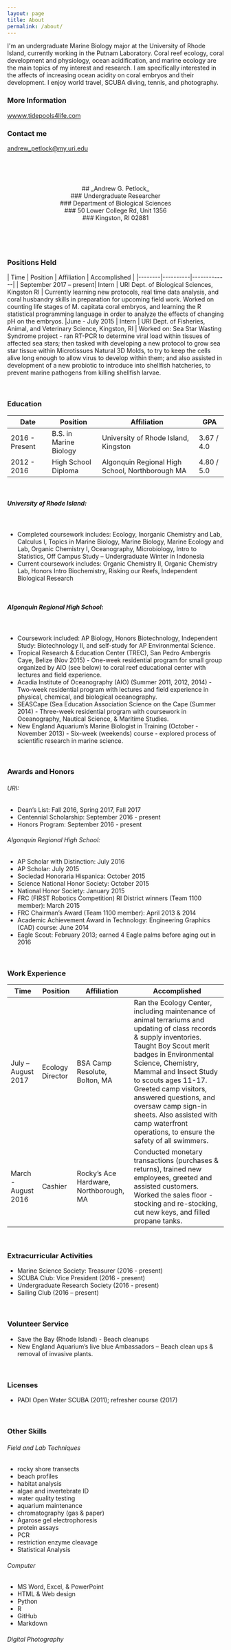 ```yaml
---
layout: page
title: About
permalink: /about/
---
```


I'm an undergraduate Marine Biology major at the University of Rhode Island, currently working in the Putnam Laboratory. Coral reef ecology, coral development and physiology, ocean acidification, and marine ecology are the main topics of my interest and research. I am specifically interested in the affects of increasing ocean acidity on coral embryos and their development. I enjoy world travel, SCUBA diving, tennis, and photography.

### More Information

[wwww.tidepools4life.com](wwww.tidepools4life.com)

### Contact me

[andrew_petlock@my.uri.edu](mailto:andrew_petlock@my.uri.edu)





&nbsp;

&nbsp;

<center> ## _Andrew G. Petlock_  </center>

<center>  ### Undergraduate Researcher </center>

<center> ### Department of Biological Sciences </center>

<center> ### 50 Lower College Rd, Unit 1356 </center>

<center> ### Kingston, RI 02881 </center>




&nbsp;

&nbsp;

### Positions Held

| Time   | Position | Affiliation | Accomplished |
|--------|----------|-------------|
| September 2017 – present| Intern | URI Dept. of Biological Sciences, Kingston RI | Currently learning new protocols, real time data analysis, and coral husbandry skills in preparation for upcoming field work. Worked on counting life stages of M. capitata coral embryos, and learning the R statistical programming language in order to analyze the effects of changing pH on the embryos. 
|June - July 2015 | Intern | URI Dept. of Fisheries, Animal, and Veterinary Science, Kingston, RI | Worked on:  Sea Star Wasting Syndrome project - ran RT-PCR to determine viral load within tissues of affected sea stars; then tasked with developing a new protocol to grow sea star tissue within Microtissues Natural 3D Molds, to try to keep the cells alive long enough to allow virus to develop within them; and also assisted in development of a new probiotic to introduce into shellfish hatcheries, to prevent marine pathogens from killing shellfish larvae.

&nbsp;
&nbsp;
&nbsp;

### Education

| Date   | Position | Affiliation | GPA |
|--------|--------------|---------------------|--------|
| 2016 - Present | B.S. in Marine Biology | University of Rhode Island, Kingston | 3.67 / 4.0 |
| 2012 - 2016 | High School Diploma | Algonquin Regional High School, Northborough MA | 4.80 / 5.0 |

&nbsp;
##### University of Rhode Island:
&nbsp;
* Completed coursework includes: Ecology, Inorganic Chemistry and Lab, Calculus I, Topics in Marine Biology, Marine Biology, Marine Ecology and Lab, Organic Chemistry I, Oceanography, Microbiology, Intro to Statistics, Off Campus Study – Undergraduate Winter in Indonesia
&nbsp;
* Current coursework includes: Organic Chemistry II, Organic Chemistry Lab, Honors Intro Biochemistry, Risking our Reefs, Independent Biological Research

&nbsp;
&nbsp;

##### Algonquin Regional High School:
&nbsp;
* Coursework included: AP Biology, Honors Biotechnology, Independent Study: Biotechnology II, and self-study for AP Environmental Science.
* Tropical Research & Education Center (TREC), San Pedro Ambergris Caye, Belize (Nov 2015) - One-week residential program for small group organized by AIO (see below) to coral reef educational center with lectures and field experience. 
* Acadia Institute of Oceanography (AIO) (Summer 2011, 2012, 2014) - Two-week residential program with lectures and field experience in physical, chemical, and biological oceanography. 
* SEASCape (Sea Education Association Science on the Cape (Summer 2014) - Three-week residential program with coursework in Oceanography, Nautical Science, & Maritime Studies. 
* New England Aquarium’s Marine Biologist in Training (October - November 2013) - Six-week (weekends) course - explored process of scientific research in marine science.


&nbsp;



### Awards and Honors

###### URI:

* Dean’s List: Fall 2016, Spring 2017, Fall 2017
* Centennial Scholarship: September 2016 - present
* Honors Program: September 2016 - present
&nbsp;
&nbsp;
###### Algonquin Regional High School:

* AP Scholar with Distinction: July 2016
* AP Scholar: July 2015
* Sociedad Honoraria Hispanica: October 2015
* Science National Honor Society: October 2015
* National Honor Society: January 2015
* FRC (FIRST Robotics Competition) RI District winners (Team 1100 member): March 2015
* FRC Chairman’s Award (Team 1100 member): April 2013 & 2014
* Academic Achievement Award in Technology: Engineering Graphics (CAD) course: June 2014
* Eagle Scout: February 2013; earned 4 Eagle palms before aging out in 2016

&nbsp;
&nbsp;

### Work Experience


| Time   | Position | Affiliation | Accomplished |
|--------|----------------|-------------------|-----------------------|
| July – August 2017 | Ecology Director | BSA Camp Resolute, Bolton, MA | Ran the Ecology Center, including maintenance of animal terrariums and updating of class records & supply inventories. Taught Boy Scout merit badges in Environmental Science, Chemistry, Mammal and Insect Study to scouts ages 11-17. Greeted camp visitors, answered questions, and oversaw camp sign-in sheets. Also assisted with camp waterfront operations, to ensure the safety of all swimmers. |
| March - August 2016 | Cashier | Rocky’s Ace Hardware, Northborough, MA  | Conducted monetary transactions (purchases & returns), trained new employees, greeted and assisted customers. Worked the sales floor - stocking and re-stocking, cut new keys, and filled propane tanks. | 

&nbsp;


### Extracurricular Activities 

* Marine Science Society: Treasurer (2016 - present)
* SCUBA Club: Vice President (2016 - present)
* Undergraduate Research Society (2016 - present)
* Sailing Club (2016 – present)

&nbsp;

### Volunteer Service

* Save the Bay (Rhode Island) - Beach cleanups 
* New England Aquarium’s live blue Ambassadors – Beach clean ups & removal of invasive plants. 

&nbsp;

### Licenses

* PADI Open Water SCUBA (2011); refresher course (2017)

&nbsp;

### Other Skills

###### Field and Lab Techniques 
* rocky shore transects
* beach profiles
* habitat analysis
* algae and invertebrate ID
* water quality testing
* aquarium maintenance
* chromatography (gas & paper)
* Agarose gel electrophoresis
* protein assays
* PCR
* restriction enzyme cleavage
* Statistical Analysis 



###### Computer
* MS Word, Excel, & PowerPoint
* HTML & Web design
* Python
* R
* GitHub
* Markdown




###### Digital Photography




